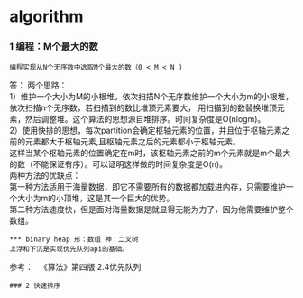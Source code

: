 # algorithm

### 1 编程：M个最大的数

    编程实现从N个无序数中选取M个最大的数（0 < M < N )  

  答：
  两个思路：  
    1）维护一个大小为M的小根堆，依次扫描N个无序数维护一个大小为m的小根堆，依次扫描n个无序数，若扫描到的数比堆顶元素要大，
  用扫描到的数替换堆顶元素，然后调整堆。这个算法的思想源自堆排序。时间复杂度是O(nlogm)。  
     2）使用快排的思想，每次partition会确定枢轴元素的位置，并且位于枢轴元素之前的元素都大于枢轴元素,且枢轴元素之后的元素都小于枢轴元素。  
  这样当某个枢轴元素的位置确定在m时，该枢轴元素之前的m个元素就是m个最大的数（不能保证有序）。可以证明这样做的时间复杂度是O(n)。    
  两种方法的优缺点：  
    第一种方法适用于海量数据，即它不需要所有的数据都加载进内存，只需要维护一个大小为m的小顶堆，这是其一个巨大的优势。  
    第二种方法速度快，但是面对海量数据是就显得无能为力了，因为他需要维护整个数组。  
    
    *** binary heap 形：数组 神：二叉树  
    上浮和下沉是实现优先队列api的基础。  
  参考：  
    《算法》第四版 2.4优先队列

    ### 2 快速排序

